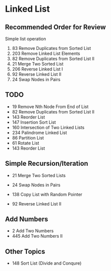 # Linked List

## Recommended Order for Review
Simple list operation
1. 83 Remove Duplicates from Sorted List
2. 203 Remove Linked List Elements
3. 82 Remove Duplicates from Sorted List II
5. 21 Merge Two Sorted List
6. 206 Reverse Linked List I
7. 92 Reverse Linked List II
4. 24 Swap Nodes in Pairs

## TODO
* 19 Remove Nth Node From End of List
* 82 Remove Duplicates from Sorted List II
* 143 Reorder List
* 147 Insertion Sort List
* 160 Intersection of Two Linked Lists
* 234 Palindrome Linked List
* 86 Partition List
* 61 Rotate List
* 143 Reorder List


## Simple Recursion/Iteration
* 21 Merge Two Sorted Lists
* 24 Swap Nodes in Pairs
* 138 Copy List with Random Pointer

* 92 Reverse Linked List II



## Add Numbers
* 2 Add Two Numbers
* 445 Add Two Numbers II

## Other Topics
* 148 Sort List (Divide and Conqure)



